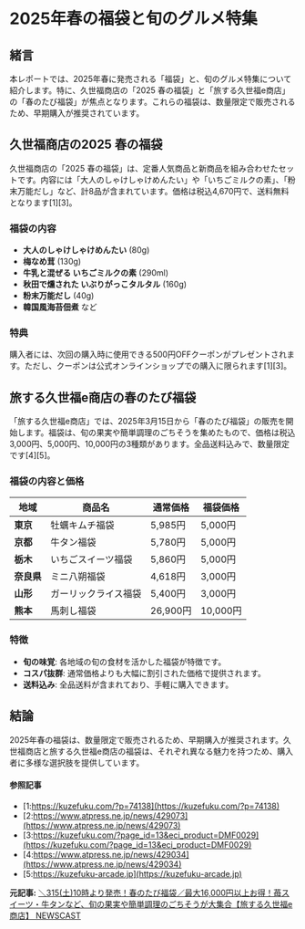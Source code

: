 # 2025年春の福袋と旬のグルメ特集

## 緒言

本レポートでは、2025年春に発売される「福袋」と、旬のグルメ特集について紹介します。特に、久世福商店の「2025 春の福袋」と「旅する久世福e商店」の「春のたび福袋」が焦点となります。これらの福袋は、数量限定で販売されるため、早期購入が推奨されています。

## 久世福商店の2025 春の福袋

久世福商店の「2025 春の福袋」は、定番人気商品と新商品を組み合わせたセットです。内容には「大人のしゃけしゃけめんたい」や「いちごミルクの素」、「粉末万能だし」など、計8品が含まれています。価格は税込4,670円で、送料無料となります[1][3]。

### 福袋の内容

- **大人のしゃけしゃけめんたい** (80g)
- **梅なめ茸** (130g)
- **牛乳と混ぜる いちごミルクの素** (290ml)
- **秋田で燻された いぶりがっこタルタル** (160g)
- **粉末万能だし** (40g)
- **韓国風海苔佃煮** など

### 特典

購入者には、次回の購入時に使用できる500円OFFクーポンがプレゼントされます。ただし、クーポンは公式オンラインショップでの購入に限られます[1][3]。

## 旅する久世福e商店の春のたび福袋

「旅する久世福e商店」では、2025年3月15日から「春のたび福袋」の販売を開始します。福袋は、旬の果実や簡単調理のごちそうを集めたもので、価格は税込3,000円、5,000円、10,000円の3種類があります。全品送料込みで、数量限定です[4][5]。

### 福袋の内容と価格

| 地域 | 商品名 | 通常価格 | 福袋価格 |
| --- | --- | --- | --- |
| **東京** | 牡蠣キムチ福袋 | 5,985円 | 5,000円 |
| **京都** | 牛タン福袋 | 5,780円 | 5,000円 |
| **栃木** | いちごスイーツ福袋 | 5,860円 | 5,000円 |
| **奈良県** | ミニ八朔福袋 | 4,618円 | 3,000円 |
| **山形** | ガーリックライス福袋 | 5,400円 | 3,000円 |
| **熊本** | 馬刺し福袋 | 26,900円 | 10,000円 |

### 特徴

- **旬の味覚**: 各地域の旬の食材を活かした福袋が特徴です。
- **コスパ抜群**: 通常価格よりも大幅に割引された価格で提供されます。
- **送料込み**: 全品送料が含まれており、手軽に購入できます。

## 結論

2025年春の福袋は、数量限定で販売されるため、早期購入が推奨されます。久世福商店と旅する久世福e商店の福袋は、それぞれ異なる魅力を持つため、購入者に多様な選択肢を提供しています。

#### 参照記事
- [1:https://kuzefuku.com/?p=74138](https://kuzefuku.com/?p=74138)
- [2:https://www.atpress.ne.jp/news/429073](https://www.atpress.ne.jp/news/429073)
- [3:https://kuzefuku.com/?page_id=13&eci_product=DMF0029](https://kuzefuku.com/?page_id=13&eci_product=DMF0029)
- [4:https://www.atpress.ne.jp/news/429034](https://www.atpress.ne.jp/news/429034)
- [5:https://kuzefuku-arcade.jp](https://kuzefuku-arcade.jp)


**元記事:** [＼315(土)10時より発売！春のたび福袋／最大16,000円以上お得！苺スイーツ・牛タンなど、旬の果実や簡単調理のごちそうが大集合【旅する久世福e商店】 NEWSCAST](https://newscast.jp/news/1328543/)